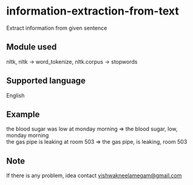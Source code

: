 # information-extraction-from-text
Extract information from given sentence
## Module used
nltk, nltk -> word_tokenize, nltk.corpus -> stopwords
## Supported language
English
## Example
the blood sugar was low at monday morning => the blood sugar, low, monday morning</br>
the gas pipe is leaking at room 503 => the gas pipe, is leaking, room 503
## Note
If there is any problem, idea contact vishwakneelamegam@gmail.com
